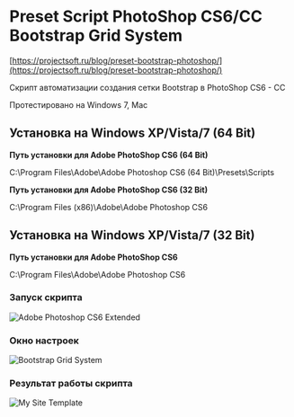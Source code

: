 # Preset Script PhotoShop CS6/CC Bootstrap Grid System

[https://projectsoft.ru/blog/preset-bootstrap-photoshop/](https://projectsoft.ru/blog/preset-bootstrap-photoshop/)

Скрипт автоматизации создания сетки Bootstrap в PhotoShop СS6 - CC

Протестировано на Windows 7, Mac

## Установка на Windows XP/Vista/7 (64 Bit)
**Путь установки для Adobe PhotoShop CS6 (64 Bit)**

C:\Program Files\Adobe\Adobe Photoshop CS6 (64 Bit)\Presets\Scripts

**Путь установки для Adobe PhotoShop CS6 (32 Bit)**

C:\Program Files (x86)\Adobe\Adobe Photoshop CS6
## Установка на Windows XP/Vista/7 (32 Bit)
**Путь установки для Adobe PhotoShop CS6**

C:\Program Files\Adobe\Adobe Photoshop CS6
### Запуск скрипта
![Adobe Photoshop CS6 Extended](http://projectsoft-studionions.github.io/PhotoShop-Bootstrap-Grid-System/images/image_00_0.png)
### Окно настроек
![Bootstrap Grid System](http://projectsoft-studionions.github.io/PhotoShop-Bootstrap-Grid-System/images/image_01.png)
### Результат работы скрипта
![My Site Template](http://projectsoft-studionions.github.io/PhotoShop-Bootstrap-Grid-System/images/image_02.png)
